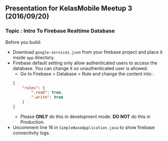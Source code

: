 ## Presentation for KelasMobile Meetup 3 (2016/09/20)
### Topic : Intro To Firebase Realtime Database

Before you build:
- Download `google-services.json` from your firebase project and place it inside `app` directory.
- Firebase default setting only allow authenticated users to access the database. You can change it so unauthenticated user is allowed.
    - Go to Firebase > Database > Rule and change the content into :
    ```json
    {
        "rules": {
            ".read": true,
            ".write": true
        }
    }
    ```
    - Please **ONLY** do this in development mode. **DO NOT** do this in Production.
- Uncomment line 16 in `SimpleBaseApplication.java` to show firebase connectivity logs.

